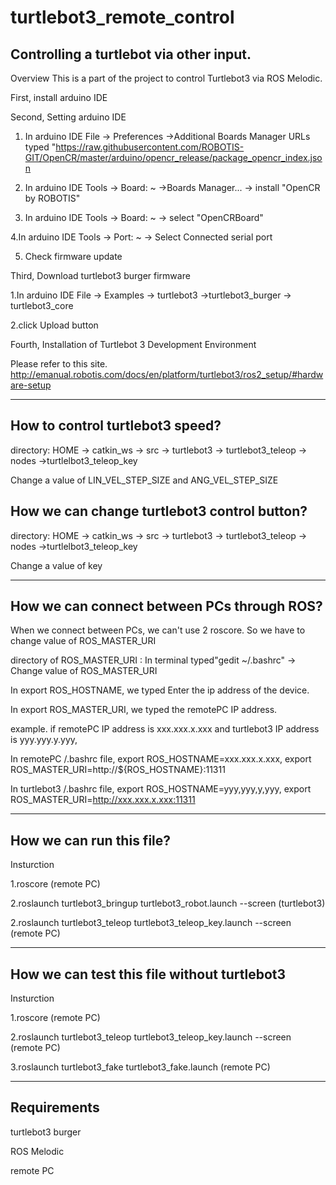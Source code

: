 # turtlebot3_remote_control
Controlling a turtlebot via other input.
-----------------------------------------------------------------------------------------------------
Overview
This is a part of the project to control Turtlebot3 via ROS Melodic.

First, install arduino IDE

Second, Setting arduino IDE

  1. In arduino IDE File -> Preferences ->Additional Boards Manager URLs
      typed "https://raw.githubusercontent.com/ROBOTIS-GIT/OpenCR/master/arduino/opencr_release/package_opencr_index.json
      
  2. In arduino IDE Tools -> Board: ~ ->Boards Manager... -> install "OpenCR by ROBOTIS"

  3. In arduino IDE Tools -> Board: ~ -> select "OpenCRBoard"

  4.In arduino IDE Tools -> Port: ~ -> Select Connected serial port

  5. Check firmware update 

Third, Download turtlebot3 burger firmware

   1.In arduino IDE File -> Examples -> turtlebot3 ->turtlebot3_burger -> turtlebot3_core

   2.click Upload button

Fourth, Installation of Turtlebot 3 Development Environment

Please refer to this site.
http://emanual.robotis.com/docs/en/platform/turtlebot3/ros2_setup/#hardware-setup

----------------------------------------------------------------------------------------------------

## How to control turtlebot3 speed?

directory: HOME -> catkin_ws -> src -> turtlebot3 -> turtlebot3_teleop -> nodes ->turtlelbot3_teleop_key

Change a value of LIN_VEL_STEP_SIZE and ANG_VEL_STEP_SIZE

## How we can change turtlebot3 control button?

directory: HOME -> catkin_ws -> src -> turtlebot3 -> turtlebot3_teleop -> nodes ->turtlelbot3_teleop_key

Change a value of key

-----------------------------------------------------------------------------------------------------

## How we can connect between PCs through ROS?

When we connect between PCs, we can't use 2 roscore. So we have to change value of ROS_MASTER_URI

directory of ROS_MASTER_URI : In terminal typed"gedit ~/.bashrc" -> Change value of ROS_MASTER_URI

In export ROS_HOSTNAME, we typed Enter the ip address of the device.

In export ROS_MASTER_URI, we typed the remotePC IP address.

example.
if remotePC IP address is xxx.xxx.x.xxx and turtlebot3 IP address is yyy.yyy.y.yyy,

In remotePC /.bashrc file, export ROS_HOSTNAME=xxx.xxx.x.xxx, export ROS_MASTER_URI=http://${ROS_HOSTNAME}:11311

In turtlebot3 /.bashrc file,  export ROS_HOSTNAME=yyy,yyy,y,yyy, export ROS_MASTER_URI=http://xxx.xxx.x.xxx:11311

-----------------------------------------------------------------------------------------------------

## How we can run this file?

Insturction 

1.roscore (remote PC)

2.roslaunch turtlebot3_bringup turtlebot3_robot.launch --screen (turtlebot3)

2.roslaunch turtlebot3_teleop turtlebot3_teleop_key.launch --screen (remote PC)

-----------------------------------------------------------------------------------------------------

## How we can test this file without turtlebot3

Insturction 

1.roscore (remote PC)

2.roslaunch turtlebot3_teleop turtlebot3_teleop_key.launch --screen (remote PC)

3.roslaunch turtlebot3_fake turtlebot3_fake.launch (remote PC)

-----------------------------------------------------------------------------------------------------
## Requirements

turtlebot3 burger

ROS Melodic

remote PC
